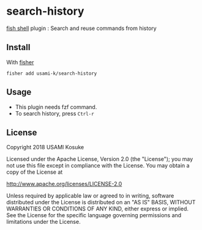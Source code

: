 # search-history

[fish shell](https://fishshell.com) plugin : Search and reuse commands from history

## Install

With [fisher](https://github.com/jorgebucaran/fisher)

```
fisher add usami-k/search-history
```

## Usage

* This plugin needs fzf command.
* To search history, press `Ctrl-r`

## License

Copyright 2018 USAMI Kosuke

Licensed under the Apache License, Version 2.0 (the "License");
you may not use this file except in compliance with the License.
You may obtain a copy of the License at

   http://www.apache.org/licenses/LICENSE-2.0

Unless required by applicable law or agreed to in writing, software
distributed under the License is distributed on an "AS IS" BASIS,
WITHOUT WARRANTIES OR CONDITIONS OF ANY KIND, either express or implied.
See the License for the specific language governing permissions and
limitations under the License.

